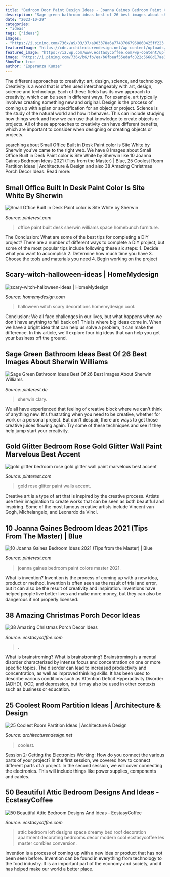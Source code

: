 ```yaml
---
title: "Bedroom Door Paint Design Ideas - Joanna Gaines Bedroom Paint Colors Master 2021"
description: "Sage green bathroom ideas best of 26 best images about sherwin williams"
date: "2023-10-29"
categories:
- "ideas"
tags: ["ideas"]
images:
- "https://i.pinimg.com/736x/a9/03/37/a903378a6a77487067968860425ff223.jpg"
featuredImage: "https://cdn.architecturendesign.net/wp-content/uploads/2014/08/1446.jpg"
featured_image: "https://i2.wp.com/www.ecstasycoffee.com/wp-content/uploads/2016/10/Christmas-Porch-Décor-Ideas-21.jpg"
image: "https://i.pinimg.com/736x/b6/fb/ea/b6fbeaf55edafc822c5668d17ae3d693.jpg"
ShowToc: true
author: "Esperanza Kunze"
---
```



The different approaches to creativity: art, design, science, and technology.
Creativity is a word that is often used interchangeably with art, design, science and technology. Each of these fields has its own approach to creativity, which can be seen in different ways. For example, art typically involves creating something new and original. Design is the process of coming up with a plan or specification for an object or project. Science is the study of the natural world and how it behaves. This can include studying how things work and how we can use that knowledge to create objects or projects. All of these approaches to creativity can have different benefits, which are important to consider when designing or creating objects or projects.

	

		
searching about Small Office Built in Desk Paint color is Site White by Sherwin you've came to the right web. We have 8 Images about Small Office Built in Desk Paint color is Site White by Sherwin like 10 Joanna Gaines Bedroom Ideas 2021 (Tips from the Master) | Blue, 25 Coolest Room Partition Ideas | Architecture &amp; Design and also 38 Amazing Christmas Porch Decor Ideas. Read more:
		
    
## Small Office Built In Desk Paint Color Is Site White By Sherwin

<img loading=lazy src="https://i.pinimg.com/736x/a9/03/37/a903378a6a77487067968860425ff223.jpg" onerror="this.onerror=null;this.src='https://tse3.mm.bing.net/th?id=OIP.Ur05FJgIdm1c2jv-0nQx2QHaLH&amp;pid=15.1';" alt="Small Office Built in Desk Paint color is Site White by Sherwin">

_Source: pinterest.com_

>office paint built desk sherwin williams space homebunch furniture. 

	

The Conclusion: What are some of the best tips for completing a DIY project?
There are a number of different ways to complete a DIY project, but some of the most popular tips include following these six steps: 1. Decide what you want to accomplish 2. Determine how much time you have 3. Choose the tools and materials you need 4. Begin working on the project 
    
## Scary-witch-halloween-ideas | HomeMydesign

<img loading=lazy src="https://homemydesign.com/wp-content/uploads/2014/09/scary-witch-halloween-ideas.jpg" onerror="this.onerror=null;this.src='https://tse4.mm.bing.net/th?id=OIP.8evDhqxCN08RXIFqNuSIzAHaJ4&amp;pid=15.1';" alt="scary-witch-halloween-ideas | HomeMydesign">

_Source: homemydesign.com_

>halloween witch scary decorations homemydesign cool. 

	

Conclusion:
We all face challenges in our lives, but what happens when we don't have anything to fall back on? This is where big ideas come in. When we have a bright idea that can help us solve a problem, it can make the difference. In this article, we'll explore four big ideas that can help you get your business off the ground.

    
## Sage Green Bathroom Ideas Best Of 26 Best Images About Sherwin Williams

<img loading=lazy src="https://i.pinimg.com/736x/b6/fb/ea/b6fbeaf55edafc822c5668d17ae3d693.jpg" onerror="this.onerror=null;this.src='https://tse2.mm.bing.net/th?id=OIP.2QG9FSqhmE3rI5VM_ZSF8QHaJ3&amp;pid=15.1';" alt="Sage Green Bathroom Ideas Best Of 26 Best Images About Sherwin Williams">

_Source: pinterest.de_

>sherwin clary. 

	

We all have experienced that feeling of creative block where we can't think of anything new. It's frustrating when you need to be creative, whether for work or a personal project. But don't despair, there are ways to get those creative juices flowing again. Try some of these techniques and see if they help jump start your creativity.

    
## Gold Glitter Bedroom Rose Gold Glitter Wall Paint Marvelous Best Accent

<img loading=lazy src="https://i.pinimg.com/736x/a0/83/52/a08352f0ffd16e0f516d5a188b3ba868.jpg" onerror="this.onerror=null;this.src='https://tse3.mm.bing.net/th?id=OIP.RPpW7UWgoFCtxWCauB4X2gHaJ4&amp;pid=15.1';" alt="gold glitter bedroom rose gold glitter wall paint marvelous best accent">

_Source: pinterest.com_

>gold rose glitter paint walls accent. 

	

Creative art is a type of art that is inspired by the creative process. Artists use their imagination to create works that can be seen as both beautiful and inspiring. Some of the most famous creative artists include Vincent van Gogh, Michelangelo, and Leonardo da Vinci.

    
## 10 Joanna Gaines Bedroom Ideas 2021 (Tips From The Master) | Blue

<img loading=lazy src="https://i.pinimg.com/736x/0f/2b/cc/0f2bcce49f57b29feb7677635804b044.jpg" onerror="this.onerror=null;this.src='https://tse2.mm.bing.net/th?id=OIP.PIO5P9eC6uJD-g91MrDCfgHaLH&amp;pid=15.1';" alt="10 Joanna Gaines Bedroom Ideas 2021 (Tips from the Master) | Blue">

_Source: pinterest.com_

>joanna gaines bedroom paint colors master 2021. 

	

What is invention?
Invention is the process of coming up with a new idea, product or method. Invention is often seen as the result of trial and error, but it can also be the result of creativity and inspiration. Inventions have helped people live better lives and make more money, but they can also be dangerous if not properly licensed.

    
## 38 Amazing Christmas Porch Decor Ideas

<img loading=lazy src="https://i2.wp.com/www.ecstasycoffee.com/wp-content/uploads/2016/10/Christmas-Porch-Décor-Ideas-21.jpg" onerror="this.onerror=null;this.src='https://tse2.mm.bing.net/th?id=OIP.eHWKN6jG0iKqn58fJLtcWAHaNI&amp;pid=15.1';" alt="38 Amazing Christmas Porch Decor Ideas">

_Source: ecstasycoffee.com_

>. 

	

What is brainstroming?
What is brainstroming? Brainstroming is a mental disorder characterized by intense focus and concentration on one or more specific topics. The disorder can lead to increased productivity and concentration, as well as improved thinking skills. It has been used to describe various conditions such as Attention Deficit Hyperactivity Disorder (ADHD), OCD, and depression, but it may also be used in other contexts such as business or education.

    
## 25 Coolest Room Partition Ideas | Architecture &amp; Design

<img loading=lazy src="https://cdn.architecturendesign.net/wp-content/uploads/2014/08/1446.jpg" onerror="this.onerror=null;this.src='https://tse1.mm.bing.net/th?id=OIP.6iDV5z49ztLLQfWfhoEl0AHaJV&amp;pid=15.1';" alt="25 Coolest Room Partition Ideas | Architecture &amp; Design">

_Source: architecturendesign.net_

>coolest. 

	

Session 2: Getting the Electronics Working: How do you connect the various parts of your project?
In the first session, we covered how to connect different parts of a project. In the second session, we will cover connecting the electronics. This will include things like power supplies, components and cables.

    
## 50 Beautiful Attic Bedroom Designs And Ideas - EcstasyCoffee

<img loading=lazy src="http://www.ecstasycoffee.com/wp-content/uploads/2016/10/dreamy-loft-room.jpg" onerror="this.onerror=null;this.src='https://tse2.mm.bing.net/th?id=OIP.6qK1fGUOKj_YsZ61ed-RZQHaLI&amp;pid=15.1';" alt="50 Beautiful Attic Bedroom Designs And Ideas - EcstasyCoffee">

_Source: ecstasycoffee.com_

>attic bedroom loft designs space dreamy bed roof decoration apartment decorating bedrooms decor modern cool ecstasycoffee les master combles conversion. 

	

Invention is a process of coming up with a new idea or product that has not been seen before. Invention can be found in everything from technology to the food industry. It is an important part of the economy and society, and it has helped make our world a better place.

